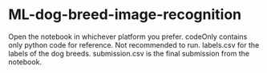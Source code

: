 # ML-dog-breed-image-recognition
Open the notebook in whichever platform you prefer.
codeOnly contains only python code for reference. Not recommended to run.
labels.csv for the labels of the dog breeds.
submission.csv is the final submission from the notebook.

